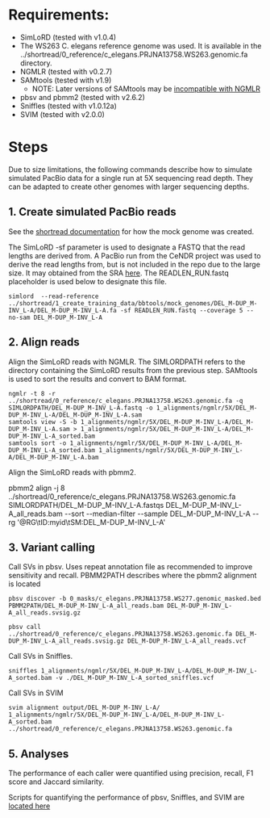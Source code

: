 # Requirements:

* SimLoRD (tested  with v1.0.4)
* The WS263 C. elegans reference genome was used. It is available in the ../shortread/0_reference/c_elegans.PRJNA13758.WS263.genomic.fa directory.
* NGMLR (tested with v0.2.7)
* SAMtools (tested with v1.9)
	* NOTE: Later versions of SAMtools may be [incompatible with NGMLR](https://github.com/philres/ngmlr/issues/86)
* pbsv and pbmm2 (tested with v2.6.2)
* Sniffles (tested with v1.0.12a)
* SVIM (tested with v2.0.0)

# Steps

Due to size limitations, the following commands describe how to simulate simulated PacBio data for a single run at 5X sequencing read depth. They can be adapted to create other genomes with larger sequencing depths.

## 1. Create simulated PacBio reads

See the [shortread documentation](../shortread/README.md) for how the mock genome was created.

The SimLoRD -sf parameter is used to designate a FASTQ that the read lengths are derived from. A PacBio run from the CeNDR project was used to derive the read lengths from, but is not included in the repo due to the large size. It may obtained from the SRA [here](https://trace.ncbi.nlm.nih.gov/Traces/?run=SRR13448208). The READLEN_RUN.fastq placeholder is used below to designate this file.

```
simlord  --read-reference ../shortread/1_create_training_data/bbtools/mock_genomes/DEL_M-DUP_M-INV_L-A/DEL_M-DUP_M-INV_L-A.fa -sf READLEN_RUN.fastq --coverage 5 --no-sam DEL_M-DUP_M-INV_L-A
```

## 2. Align reads

Align the SimLoRD reads with NGMLR. The SIMLORDPATH refers to the directory containing the SimLoRD results from the previous step. SAMtools is used to sort the results and convert to BAM format.

```
ngmlr -t 8 -r ../shortread/0_reference/c_elegans.PRJNA13758.WS263.genomic.fa -q SIMLORDPATH/DEL_M-DUP_M-INV_L-A.fastq -o 1_alignments/ngmlr/5X/DEL_M-DUP_M-INV_L-A/DEL_M-DUP_M-INV_L-A.sam
samtools view -S -b 1_alignments/ngmlr/5X/DEL_M-DUP_M-INV_L-A/DEL_M-DUP_M-INV_L-A.sam > 1_alignments/ngmlr/5X/DEL_M-DUP_M-INV_L-A/DEL_M-DUP_M-INV_L-A_sorted.bam
samtools sort -o 1_alignments/ngmlr/5X/DEL_M-DUP_M-INV_L-A/DEL_M-DUP_M-INV_L-A_sorted.bam 1_alignments/ngmlr/5X/DEL_M-DUP_M-INV_L-A/DEL_M-DUP_M-INV_L-A.bam
```

Align the SimLoRD reads with pbmm2.

pbmm2 align -j 8 ../shortread/0_reference/c_elegans.PRJNA13758.WS263.genomic.fa SIMLORDPATH/DEL_M-DUP_M-INV_L-A.fastqs DEL_M-DUP_M-INV_L-A_all_reads.bam --sort --median-filter --sample DEL_M-DUP_M-INV_L-A  --rg '@RG\tID:myid\tSM:DEL_M-DUP_M-INV_L-A'

## 3. Variant calling

Call SVs in pbsv. Uses repeat annotation file as recommended to improve sensitivity and recall. PBMM2PATH describes where the pbmm2 alignment is located

```
pbsv discover -b 0_masks/c_elegans.PRJNA13758.WS277.genomic_masked.bed PBMM2PATH/DEL_M-DUP_M-INV_L-A_all_reads.bam DEL_M-DUP_M-INV_L-A_all_reads.svsig.gz

pbsv call ../shortread/0_reference/c_elegans.PRJNA13758.WS263.genomic.fa DEL_M-DUP_M-INV_L-A_all_reads.svsig.gz DEL_M-DUP_M-INV_L-A_all_reads.vcf
```

Call SVs in Sniffles.

```
sniffles 1_alignments/ngmlr/5X/DEL_M-DUP_M-INV_L-A/DEL_M-DUP_M-INV_L-A_sorted.bam -v ./DEL_M-DUP_M-INV_L-A_sorted_sniffles.vcf
```

Call SVs in SVIM

```
svim alignment output/DEL_M-DUP_M-INV_L-A/ 1_alignments/ngmlr/5X/DEL_M-DUP_M-INV_L-A/DEL_M-DUP_M-INV_L-A_sorted.bam ../shortread/0_reference/c_elegans.PRJNA13758.WS263.genomic.fa
```

## 5. Analyses

The performance of each caller were quantified using precision, recall, F1 score and Jaccard similarity.

Scripts for quantifying the performance of pbsv, Sniffles, and SVIM are [located here](5_analyses)

